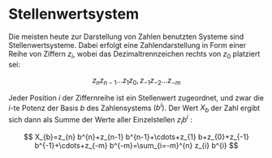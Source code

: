 # Stellenwertsystem

Die meisten heute zur Darstellung von Zahlen benutzten Systeme sind Stellenwertsysteme. Dabei erfolgt eine Zahlendarstellung in Form einer Reihe von Ziffern $z_{i}$, wobei das Dezimaltrennzeichen rechts von $z_{0}$ platziert sei:

$$
z_{n} z_{n-1} \ldots z_{1} z_{0}, z_{-1} z_{-2} \ldots z_{-m}
$$

Jeder Position $i$ der Ziffernreihe ist ein Stellenwert zugeordnet, und zwar die $i$-te Potenz der Basis $b$ des Zahlensystems $\left(b^{i}\right)$.
Der Wert $X_{b}$ der Zahl ergibt sich dann als Summe der Werte aller Einzelstellen $z_{i} b^{i}$ :

$$
X_{b}=z_{n} b^{n}+z_{n-1} b^{n-1}+\cdots+z_{1} b+z_{0}+z_{-1} b^{-1}+\cdots+z_{-m} b^{-m}=\sum_{i=-m}^{n} z_{i} b^{i}
$$
